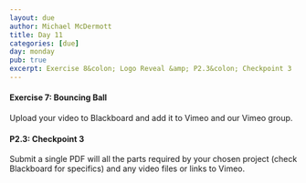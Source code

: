 ```yaml
---
layout: due
author: Michael McDermott
title: Day 11
categories: [due]
day: monday
pub: true
excerpt: Exercise 8&colon; Logo Reveal &amp; P2.3&colon; Checkpoint 3
---
```

#### Exercise 7: Bouncing Ball
Upload your video to Blackboard and add it to Vimeo and our Vimeo group.

#### P2.3: Checkpoint 3
Submit a single PDF will all the parts required by your chosen project (check Blackboard for specifics) and any video files or links to Vimeo.
